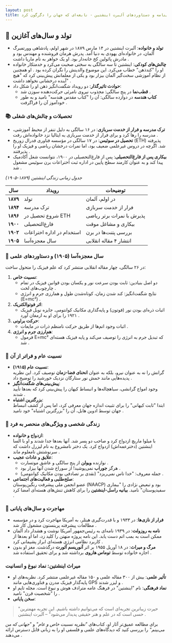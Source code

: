 ```yaml
---
layout: post
title: زندگینامه و دستاوردهای آلبرت اینشتین - نابغه‌ای که جهان را دگرگون کرد
---
```


## 👶 تولد و سال‌های آغازین
- **تولد و خانواده**: آلبرت اینشتین در ۱۴ مارس ۱۸۷۹ در شهر اولم، پادشاهی وورتمبرگ آلمان، در خانواده‌ای یهودی به دنیا آمد. پدرش هرمان فروشنده و مهندس بود و مادرش پائولین کخ خانه‌دار بود. او یک خواهر به نام ماریا داشت .
- **چالش‌های کودکی**: اینشتین تا سه سالگی به سختی صحبت می‌کرد و خدمتکار خانواده او را "کندذهن" خطاب می‌کرد. این موضوع والدینش را نگران کرده بود . او همچنین از نظام آموزشی سخت‌گیر آلمان بیزار بود و یکی از معلمانش پیش‌بینی کرد که "هیچ آینده درخشانی نخواهد داشت" .
- **حوادث تاثیرگذار**: دو رویداد شگفت‌انگیز ذهن او را شکل داد:  
  - **قطب‌نما** در پنج سالگی: مجذوب نیروی نامرئی حرکت‌دهنده سوزن شد .  
  - **کتاب هندسه** در دوازده سالگی: آن را "کتاب مقدس هندسه" نامید و به طور خودآموز آن را فراگرفت .

### 📚 تحصیلات و چالش‌های شغلی
- **ترک مدرسه و فرار از خدمت سربازی**: در ۱۶ سالگی به دلیل تنفر از محیط آموزشی، مدرسه را رها کرد و برای فرار از خدمت سربازی به ایتالیا نزد خانواده‌اش رفت .
- **تحصیل در سوئیس**: در ۱۷ سالگی در مؤسسه فناوری فدرال زوریخ (ETH) پذیرفته شد. اگرچه در دروس غیرعلمی ضعیف بود، اما نمرات درخشان ریاضی و فیزیک او را پذیرفتند .
- **بیکاری پس از فارغ‌التحصیلی**: پس از فارغ‌التحصیلی در ۱۹۰۰، نتوانست شغل آکادمیک پیدا کند و به عنوان کارمند سطح پایین در اداره ثبت اختراعات برن سوئیس مشغول شد .

*جدول زمانی زندگی اینشتین (۱۸۷۹-۱۹۰۵)*

| **سال** | **رویداد** | **توضیحات** |
|----------|------------|--------------|
| **۱۸۷۹** | تولد | در اولم، آلمان |
| **۱۸۹۴** | ترک مدرسه | فرار از خدمت سربازی |
| **۱۸۹۶** | شروع تحصیل در ETH | پذیرش با نمرات برتر ریاضی |
| **۱۹۰۰** | فارغ‌التحصیلی | بیکاری و مشاغل موقت |
| **۱۹۰۲** | استخدام در اداره اختراعات | بررسی پتنت‌ها در برن |
| **۱۹۰۵** | سال معجزه‌آسا | انتشار ۴ مقاله انقلابی |

### 🌟 سال معجزه‌آسا (۱۹۰۵) و دستاوردهای علمی
در ۲۶ سالگی، چهار مقاله انقلابی منتشر کرد که علم فیزیک را متحول ساخت:
1. **نسبیت خاص**:  
   - دو اصل بنیادین: ثابت بودن سرعت نور و یکسان بودن قوانین فیزیک در تمام چارچوب‌های لخت .  
   - نتایج شگفت‌انگیز: کند شدن زمان، کوتاه‌شدن طول و همارزی جرم و انرژی (E=mc²) .
2. **اثر فوتوالکتریک**:  
   - اثبات ذره‌ای بودن نور (فوتون) و پایه‌گذاری مکانیک کوانتومی. جایزه نوبل فیزیک ۱۹۲۱ را برای او به ارمغان آورد .
3. **حرکت براونی**:  
   - اثبات وجود اتم‌ها از طریق حرکت نامنظم ذرات در مایعات .
4. **هم‌ارزی جرم و انرژی**:  
   - فرمول E=mc² که تبدیل جرم به انرژی را توصیف می‌کند و پایه فیزیک هسته‌ای شد .

### 🔭 نسبیت عام و فراتر از آن
- **نسبیت عام (۱۹۱۵)**:  
  گرانش را نه به عنوان نیرو، بلکه به عنوان **انحنای فضا-زمان** توصیف کرد. این نظریه پدیده‌هایی مانند خمش نور ستارگان نزدیک خورشید را توضیح داد .
- **پیش‌بینی‌های شگفت‌انگیز**:  
  وجود امواج گرانشی، سیاهچاله‌ها و انبساط کیهان را پیش‌بینی کرد که بعدها تأیید شدند .
- **بزرگترین اشتباه**:  
  ابتدا "ثابت کیهانی" را برای تثبیت اندازه جهان معرفی کرد، اما پس از کشف انبساط جهان توسط ادوین هابل، آن را "بزرگترین اشتباه" خود نامید .

### 🎻 زندگی شخصی و ویژگی‌های منحصر به فرد
- **ازدواج و خانواده**:  
  با میلوا ماریچ ازدواج کرد و صاحب دو پسر شد. آنها بعدها جدا شدند و او با السا اینشتین (دخترعمه‌اش) ازدواج کرد. یک دختر نامشروع به نام لیزرل داشت که سرنوشتش نامعلوم ماند .
- **علایق و عادات عجیب**:  
  - نوازنده **ویولن** از پنج سالگی و عاشق موتسارت .  
  - هرگز **جوراب** نمی‌پوشید! از سوراخ شدن آنها بیزار بود .  
  - جمله معروف: "خدا تاس نمی‌ریزد" (نقدی بر تصادفی بودن مکانیک کوانتومی) .
- **صلح‌طلبی و فعالیت‌های اجتماعی**:  
  عضو انجمن ملی پیشرفت رنگین‌پوستان (NAACP) بود و تبعیض نژادی را "بیماری سفیدپوستان" نامید. **بیانیه راسل-اینشتین** را برای کاهش تنش‌های هسته‌ای امضا کرد .

### 🛑 مهاجرت و سال‌های پایانی
- **فرار از نازی‌ها**: در ۱۹۳۳ و با قدرت‌گیری هیتلر، به آمریکا مهاجرت کرد و در مؤسسه مطالعات پیشرفته پرینستون مشغول کار شد .
- **نامه به روزولت**: در ۱۹۳۹ نامه‌ای به رئیس‌جمهور آمریکا نوشت و هشدار داد آلمان ممکن است به بمب اتم دست یابد. این نامه پروژه منهتن را کلید زد، اما او بعدها از کاربرد نظامی انرژی هسته‌ای ابراز پشیمانی کرد .
- **مرگ و میراث**: در ۱۸ آوریل ۱۹۵۵ بر اثر **آنوریسم آئورت** درگذشت. مغز او بدون اجازه خانواده توسط **توماس هاروی** برداشته شد و برای تحقیق استفاده شد .

### میراث اینشتین: نماد نبوغ و انسانیت
- **تأثیر علمی**: بیش از ۳۰۰ مقاله علمی و ۱۵۰ مقاله غیرعلمی منتشر کرد. نظریه‌های او پایه‌گذار فیزیک مدرن و فناوری‌هایی مانند GPS و لیزر شدند .
- **نماد فرهنگی**: نام "اینشتین" در فرهنگ عامه مترادف هوش و نبوغ است. مجله تایم او را "شخصیت قرن" نامید .
- **سخن پایانی**:  
> "حیرت زیباترین تجربه‌ای است که می‌توانیم داشته باشیم. این تجربه مهمترین حسی است که در علم و هنر حقیقی پدیدار می‌شود" – آلبرت اینشتین .

برای مطالعه عمیق‌تر آثار او، کتاب‌های *"نظریه نسبیت خاص و عام"* و *"جهانی که من می‌بینم"* را بررسی کنید که دیدگاه‌های علمی و فلسفی او را به زبانی قابل دسترس ارائه می‌دهند .
